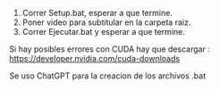 1. Correr Setup.bat, esperar a que termine.
2. Poner video para subtitular en la carpeta raiz.
3. Correr Ejecutar.bat y esperar a que termine.

Si hay posibles errores con CUDA hay que descargar : https://developer.nvidia.com/cuda-downloads


Se uso ChatGPT para la creacion de los archivos .bat
